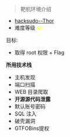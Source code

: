 > 靶机环境介绍
+ [hacksudo--Thor](https://download.vulnhub.com/hacksudo/hacksudo---Thor.zip) 
+ 难度等级 <font color=yellow> 中</font>

目标:
+ 取得 root 权限 +  Flag


**所用技术栈**
+ 主机发现
+ 端口扫描
+ WEB 目录爬取
+ **开源源代码泄露**
+ 默认账号密码
+ SQL 注入
+ 破壳漏洞
+ GTFOBins提权


